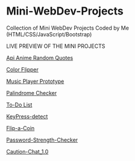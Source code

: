 # Mini-WebDev-Projects
Collection of Mini WebDev Projects Coded by Me (HTML/CSS/JavaScript/Bootstrap)

LIVE PREVIEW OF THE MINI PROJECTS

[Api Anime Random Quotes](https://princedhamecha.github.io/Mini-WebDev-Projects/Anime%20Api%20Project/)

[Color Flipper](https://princedhamecha.github.io/Mini-WebDev-Projects/Color%20Flipper/)

[Music Player Prototype](https://princedhamecha.github.io/Mini-WebDev-Projects/Project-Music-Player_Prototype/)

[Palindrome Checker](https://princedhamecha.github.io/Mini-WebDev-Projects/Palindrome%20Checker/)

[To-Do List](https://princedhamecha.github.io/Mini-WebDev-Projects/ToDO/)

[KeyPress-detect](https://princedhamecha.github.io/Mini-WebDev-Projects/KeyPress-Detect-JS)

[Flip-a-Coin](https://princedhamecha.github.io/Mini-WebDev-Projects/Flip-a-Coin)

[Password-Strength-Checker](https://princedhamecha.github.io/Mini-WebDev-Projects/Password-Strength-Checker)

[Caution-Chat_1.0](https://princedhamecha.github.io/Mini-WebDev-Projects/Caution_Chat1.0)
 

